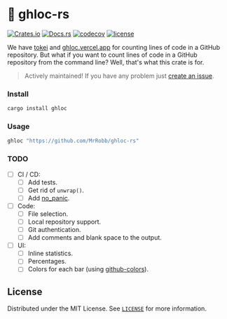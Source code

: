 # 🐙 ghloc-rs

[![Crates.io](https://img.shields.io/crates/v/ghloc)](https://crates.io/crates/ghloc)
[![Docs.rs](https://docs.rs/ghloc/badge.svg)](https://docs.rs/ghloc/latest/ghloc)
[![codecov](https://codecov.io/gh/MrRobb/ghloc-rs/branch/master/graph/badge.svg)](https://codecov.io/gh/MrRobb/ghloc-rs)
[![license](https://img.shields.io/badge/license-MIT-blue.svg)](https://github.com/MrRobb/ghloc-rs/blob/master/LICENSE)

We have [tokei](https://crates.io/crates/tokei) and [ghloc.vercel.app](https://ghloc.vercel.app/) for counting lines of code in a GitHub repository. But what if you want to count lines of code in a GitHub repository from the command line? Well, that's what this crate is for.

> Actively maintained! If you have any problem just [create an issue](https://github.com/MrRobb/ghloc-rs/issues/new).

### Install

```bash
cargo install ghloc
```

### Usage
    
```bash
ghloc "https://github.com/MrRobb/ghloc-rs"
```

### TODO

- [ ] CI / CD:
  - [ ] Add tests.
  - [ ] Get rid of `unwrap()`.
  - [ ] Add [no_panic](https://docs.rs/no-panic/).
- [ ] Code:
  - [ ] File selection.
  - [ ] Local repository support.
  - [ ] Git authentication.
  - [ ] Add comments and blank space to the output.
- [ ] UI:
  - [ ] Inline statistics.
  - [ ] Percentages.
  - [ ] Colors for each bar (using [github-colors](https://github.com/ozh/github-colors)).

<!-- LICENSE -->
## License

Distributed under the MIT License. See [`LICENSE`](LICENSE) for more information.
